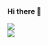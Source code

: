 ### Hi there 👋

<!--
**tinytsunami/tinytsunami** is a ✨ _special_ ✨ repository because its `README.md` (this file) appears on your GitHub profile.

Here are some ideas to get you started:

- 🔭 I’m currently working on ...
- 🌱 I’m currently learning ...
- 👯 I’m looking to collaborate on ...
- 🤔 I’m looking for help with ...
- 💬 Ask me about ...
- 📫 How to reach me: ...
- 😄 Pronouns: ...
- ⚡ Fun fact: ...
-->

<img align=top src="https://github-readme-stats.vercel.app/api/top-langs/?username=tinytsunami&layout=compact&show_icons=true&title_color=ffffff&icon_color=34abeb&text_color=daf7dc&bg_color=151515"/>
<br/>
<img align=top src="https://github-readme-stats.vercel.app/api?username=tinytsunami&show_icons=true&title_color=ffffff&icon_color=34abeb&text_color=daf7dc&bg_color=151515"/>
